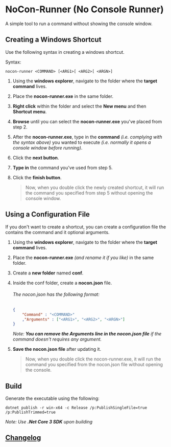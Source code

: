 # NoCon-Runner (No Console Runner)

A simple tool to run a command without showing the console window.

## Creating a Windows Shortcut

Use the following syntax in creating a windows shortcut.

Syntax:

```
nocon-runner <COMMAND> [<ARG1>[ <ARG2>[ <ARGN>]
```

1. Using the **windows explorer**, navigate to the folder where the **target command** lives.

2. Place the **nocon-runner.exe** in the same folder.

3. **Right click** within the folder and select the **New menu** and then **Shortcut menu**.

4. **Browse** until you can select the **nocon-runner.exe** you've placed from step 2. 

5. After the **nocon-runner.exe**, type in the **command** *(i.e. complying with the syntax above)* you wanted to execute *(i.e. normally it opens a console window before running)*.

6. Click the **next button**.

7. **Type in** the command you've used from step 5.

8. Click the **finish button**.

   > Now, when you double click the newly created shortcut, it will run the command you specified from step 5 without opening the console window.

## Using a Configuration File

If you don't want to create a shortcut, you can create a configuration file the contains the command and it optional arguments.

1. Using the **windows explorer**, navigate to the folder where the **target command** lives.

2. Place the **nocon-runner.exe** *(and rename it if you like)* in the same folder.

3. Create a **new folder** named **conf**.

4. Inside the conf folder, create a **nocon.json** file.

   ###### The nocon.json has the following format:

   ```json
   {
       "Command" : "<COMMAND>"
       ,"Arguments" : ["<ARG1>", "<ARG2>", "<ARGN>"]
   }
   ```

   *Note: **You can remove the Arguments line in the nocon.json file** if the command doesn't requires any argument.*

5. **Save the nocon.json file** after updating it.

   > Now, when you double click the nocon-runner.exe, it will run the command you specified from the nocon.json file without opening the console.

## Build

Generate the executable using the following:

```
dotnet publish -r win-x64 -c Release /p:PublishSingleFile=true /p:PublishTrimmed=true
```

*Note: Use **.Net Core 3 SDK** upon building*

## [Changelog](CHANGELOG.md)

